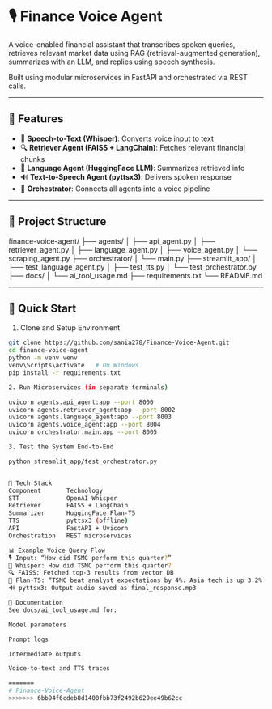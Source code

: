 
# 🎙️ Finance Voice Agent

A voice-enabled financial assistant that transcribes spoken queries, retrieves relevant market data using RAG (retrieval-augmented generation), summarizes with an LLM, and replies using speech synthesis.

Built using modular microservices in FastAPI and orchestrated via REST calls.

---

## 🧠 Features

- 🎤 **Speech-to-Text (Whisper)**: Converts voice input to text
- 🔍 **Retriever Agent (FAISS + LangChain)**: Fetches relevant financial chunks
- 🧠 **Language Agent (HuggingFace LLM)**: Summarizes retrieved info
- 🔊 **Text-to-Speech Agent (pyttsx3)**: Delivers spoken response
- 🔁 **Orchestrator**: Connects all agents into a voice pipeline

---

## 📁 Project Structure

finance-voice-agent/
├── agents/
│ ├── api_agent.py
│ ├── retriever_agent.py
│ ├── language_agent.py
│ ├── voice_agent.py
│ └── scraping_agent.py
├── orchestrator/
│ └── main.py
├── streamlit_app/
│ ├── test_language_agent.py
│ ├── test_tts.py
│ └── test_orchestrator.py
├── docs/
│ └── ai_tool_usage.md
├── requirements.txt
└── README.md


---

## 🚀 Quick Start

1. Clone and Setup Environment
```bash
git clone https://github.com/sania278/Finance-Voice-Agent.git
cd finance-voice-agent
python -m venv venv
venv\Scripts\activate   # On Windows
pip install -r requirements.txt

2. Run Microservices (in separate terminals)

uvicorn agents.api_agent:app --port 8000
uvicorn agents.retriever_agent:app --port 8002
uvicorn agents.language_agent:app --port 8003
uvicorn agents.voice_agent:app --port 8004
uvicorn orchestrator.main:app --port 8005

3. Test the System End-to-End

python streamlit_app/test_orchestrator.py


🧪 Tech Stack
Component	    Technology
STT	            OpenAI Whisper
Retriever	    FAISS + LangChain
Summarizer	    HuggingFace Flan-T5
TTS     	    pyttsx3 (offline)
API	            FastAPI + Uvicorn
Orchestration	REST microservices

📊 Example Voice Query Flow
🎙️ Input: “How did TSMC perform this quarter?”
📝 Whisper: How did TSMC perform this quarter?
🔍 FAISS: Fetched top-3 results from vector DB
🤖 Flan-T5: “TSMC beat analyst expectations by 4%. Asia tech is up 3.2%.”
🔊 pyttsx3: Output audio saved as final_response.mp3

📄 Documentation
See docs/ai_tool_usage.md for:

Model parameters

Prompt logs

Intermediate outputs

Voice-to-text and TTS traces

=======
# Finance-Voice-Agent
>>>>>>> 6bb94f6cdeb8d1400fbb73f2492b629ee49b62cc
